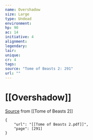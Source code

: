 ```yaml
---
name: Overshadow
size: Large
type: Undead
environment: 
hp: 90
ac: 14
initiative: 4
alignment: 
legendary: 
lair: 
unique: 
cr: 4
tags: 
source: "Tome of Beasts 2: 291"
url: ""
---
```

# [[Overshadow]]

[Source](zotero://open-pdf/library/items/9UQIAB6R?page=291) from [[Tome of Beasts 2]]

```pdf
{
	"url": "[[Tome of Beasts 2.pdf]]",
	"page": [291]
}
```

